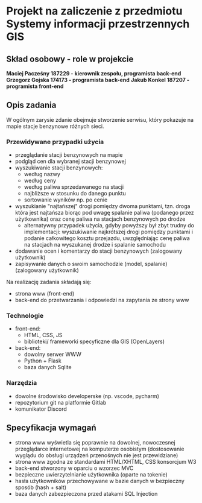 # Projekt na zaliczenie z przedmiotu Systemy informacji przestrzennych GIS

## Skład osobowy - role w projekcie

**Maciej Pacześny 187229 - kierownik zespołu, programista back-end**
**Grzegorz Gojska 174173 - programista back-end**
**Jakub Konkel 187207 - programista front-end**

## Opis zadania

W ogólnym zarysie zdanie obejmuje stworzenie serwisu, który pokazuje na mapie stacje benzynowe różnych sieci.

### Przewidywane przypadki użycia

* przeglądanie stacji benzynowych na mapie
* podgląd cen dla wybranej stacji benzynowej
* wyszukiwanie stacji benzynowych:
  * według nazwy
  * według ceny
  * według paliwa sprzedawanego na stacji
  * najbliższe w stosunku do danego punktu
  * sortowanie wyników np. po cenie
* wyszukianie "najtańszej" drogi pomiędzy dwoma punktami, tzn. droga która jest najtańsza biorąc pod uwagę spalanie paliwa (podanego przez użytkownika) oraz cenę paliwa na stacjach benzynowych po drodze
  * alternatywny przypadek użycia, gdyby powyższy był zbyt trudny do implementacji: wyszukiwanie najkrótszej drogi pomiędzy punktami i podanie całkowitego kosztu przejazdu, uwzględniając cenę paliwa na stacjach na wyszukanej drodze i spalanie samochodu
* dodawanie ocen i komentarzy do stacji benzynowych (zalogowany użytkownik)
* zapisywanie danych o swoim samochodzie (model, spalanie) (zalogowany użytkownik)

Na realizację zadania składają się:

* strona www (front-end)
* back-end do przetwarzania i odpowiedzi na zapytania ze strony www

### Technologie

* front-end:
  * HTML, CSS, JS
  * biblioteki/ frameworki specyficzne dla GIS (OpenLayers)
* back-end:
  * dowolny serwer WWW
  * Python + Flask
  * baza danych Sqlite

### Narzędzia

* dowolne środowisko developerske (np. vscode, pycharm)
* repozytorium git na platformie Gitlab
* komunikator Discord

## Specyfikacja wymagań

* strona www wyświetla się poprawnie na dowolnej, nowoczesnej przeglądarce internetowej na komputerze osobistym (dostosowanie wyglądu do obsługi urządzeń przenośnych nie jest przewidziane)
* strona www zgodna ze standardami HTML/XHTML, CSS konsorcjum W3
* back-end stworzony w oparciu o wzorzec MVC
* bezpieczne uwierzytelnianie użytkownika (oparte na tokenie)
* hasła użytkowników przechowywane w bazie danych w bezpieczny sposób (hash + salt)
* baza danych zabezpieczona przed atakami SQL Injection
